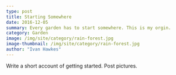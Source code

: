 ```yaml
---
type: post
title: Starting Somewhere
date: 2016-12-05
summary: Every garden has to start somewhere. This is my orgin.
category: Garden
image: /img/site/category/rain-forest.jpg
image-thumbnail: /img/site/category/rain-forest.jpg
author: "Ivan Hawkes"
---
```


Write a short account of getting started. Post pictures.